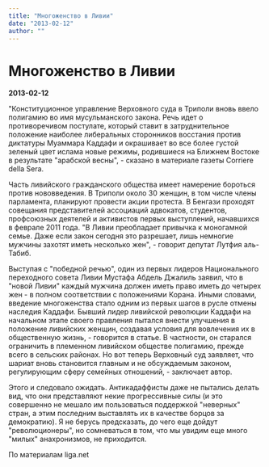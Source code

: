 ```yaml
---
title: "Многоженство в Ливии"
date: "2013-02-12"
author: ""
---
```


# Многоженство в Ливии

**2013-02-12** 

"Конституционное управление Верховного суда в Триполи вновь ввело полигамию во имя мусульманского закона. Речь идет о противоречивом постулате, который ставит в затруднительное положение наиболее либеральных сторонников восстания против диктатуры Муаммара Каддафи и окрашивает во все более густой зеленый цвет ислама новые режимы, родившиеся на Ближнем Востоке в результате "арабской весны", - сказано в материале газеты Corriere della Sera.

Часть ливийского гражданского общества имеет намерение бороться против нововведения. В Триполи около 30 женщин, в том числе члены парламента, планируют провести акции протеста. В Бенгази проходят совещания представителей ассоциаций адвокатов, студентов, профсоюзных деятелей и активистов первых выступлений, начавшихся в феврале 2011 года. "В Ливии преобладает привычка к моногамной семье. Даже если закон сегодня это разрешает, лишь немногие мужчины захотят иметь несколько жен", - говорит депутат Лутфия аль-Табиб.

Выступая с "победной речью", один из первых лидеров Национального переходного совета Ливии Мустафа Абдель Джалиль заявил, что в "новой Ливии" каждый мужчина должен иметь право иметь до четырех жен - в полном соответствии с положениями Корана. Иными словами, введение многоженства стало одним из первых шагов в русле отмены наследия Каддафи. Бывший лидер ливийской революции Каддафи на начальном этапе своего правления пытался внести улучшения в положение ливийских женщин, создавая условия для вовлечения их в общественную жизнь, - говорится в статье. В частности, он старался ограничить в племенном ливийском обществе полигамию, прежде всего в сельских районах. Но вот теперь Верховный суд заявляет, что шариат вновь становится главным и не обсуждаемым законом, регулирующим сферу семейных отношений, - заключает автор.

Этого и следовало ожидать. Антикадаффисты даже не пытались делать вид, что они представляют некие прогрессивные силы (и это совершенно не мешало им пользоваться поддержкой "неверных" стран, а этим последним выставлять их в качестве борцов за демократию). Я не берусь предсказать, до чего еще дойдут "революционеры", но сомневаться в том, что мы увидим еще много "милых" анахронизмов, не приходится.

По материалам liga.net
